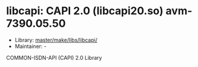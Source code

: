 # libcapi: CAPI 2.0 (libcapi20.so) avm-7390.05.50
  - Library: [master/make/libs/libcapi/](https://github.com/Freetz-NG/freetz-ng/tree/master/make/libs/libcapi/)
  - Maintainer: -

COMMON-ISDN-API (CAPI) 2.0 Library
